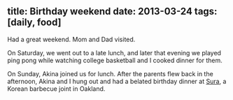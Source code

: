 title: Birthday weekend
date: 2013-03-24
tags: [daily, food]
---

Had a great weekend. Mom and Dad visited.

On Saturday, we went out to a late lunch, and later that evening we played ping pong while watching college basketball and I cooked dinner for them.

On Sunday, Akina joined us for lunch. After the parents flew back in the afternoon, Akina and I hung out and had a belated birthday dinner at [Sura](http://www.yelp.com/biz/sura-oakland), a Korean barbecue joint in Oakland.
